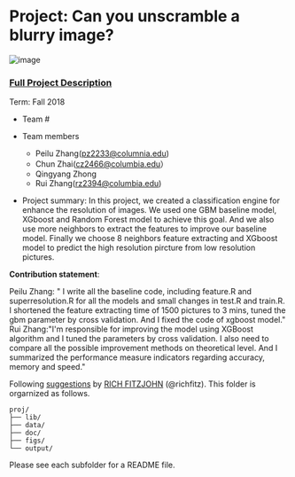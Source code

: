 # Project: Can you unscramble a blurry image? 
![image](figs/example.png)

### [Full Project Description](doc/project3_desc.md)

Term: Fall 2018

+ Team #
+ Team members
	+ Peilu Zhang(pz2233@columnia.edu)
	+ Chun Zhai(cz2466@columbia.edu）
	+ Qingyang Zhong
	+ Rui Zhang(rz2394@columbia.edu)

+ Project summary: In this project, we created a classification engine for enhance the resolution of images. We used one GBM baseline model, XGboost and Random Forest model to achieve this goal. And we also use more neighbors to extract the features to improve our baseline model. Finally we choose 8 neighbors feature extracting and XGboost model to predict the high resolution pircture from low resolution pictures.

	
**Contribution statement**: 

Peilu Zhang: " I write all the baseline code, including feature.R and superresolution.R for all the models and small changes in test.R and train.R. I shortened the feature extracting time of 1500 pictures to 3 mins, tuned the gbm parameter by cross validation. And I fixed the code of xgboost model." Rui Zhang:"I'm responsible for improving the model using XGBoost algorithm and I tuned the parameters by cross validation. I also need to compare all the possible improvement methods on theoretical level. And I summarized the performance measure indicators regarding accuracy, memory and speed."


Following [suggestions](http://nicercode.github.io/blog/2013-04-05-projects/) by [RICH FITZJOHN](http://nicercode.github.io/about/#Team) (@richfitz). This folder is orgarnized as follows.

```
proj/
├── lib/
├── data/
├── doc/
├── figs/
└── output/
```

Please see each subfolder for a README file.
